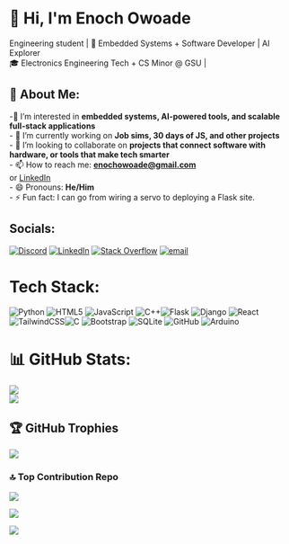 # 👋 Hi, I'm Enoch Owoade

Engineering student | 🔧 Embedded Systems + Software Developer | AI Explorer  
🎓 Electronics Engineering Tech + CS Minor @ GSU |


## 💫 About Me:<br>
  -👀 I’m interested in **embedded systems, AI-powered tools, and scalable full-stack applications**<br>- 🌱 I’m currently working on **Job sims, 30 days of JS, and other projects**<br>- 💞️ I’m looking to collaborate on **projects that connect software with hardware, or tools that make tech smarter**<br>- 📫 How to reach me: **enochowoade@gmail.com**  <br>  or [LinkedIn](https://linkedin.com/in/enoch-owoade)<br>- 😄 Pronouns: **He/Him**<br>- ⚡ Fun fact: I can go from wiring a servo to deploying a Flask site.


## Socials:
[![Discord](https://img.shields.io/badge/Discord-%237289DA.svg?logo=discord&logoColor=white)](https://discord.gg/eowoade_44090) [![LinkedIn](https://img.shields.io/badge/LinkedIn-%230077B5.svg?logo=linkedin&logoColor=white)](https://linkedin.com/in/enoch-owoade) [![Stack Overflow](https://img.shields.io/badge/-Stackoverflow-FE7A16?logo=stack-overflow&logoColor=white)](https://stackoverflow.com/users/30502030/enoch-owoade) [![email](https://img.shields.io/badge/Email-D14836?logo=gmail&logoColor=white)](mailto:enochowoade@gmail.com) 

# Tech Stack:
![Python](https://img.shields.io/badge/python-3670A0?style=flat&logo=python&logoColor=ffdd54) ![HTML5](https://img.shields.io/badge/html5-%23E34F26.svg?style=flat&logo=html5&logoColor=white) ![JavaScript](https://img.shields.io/badge/javascript-%23323330.svg?style=flat&logo=javascript&logoColor=%23F7DF1E) ![C++](https://img.shields.io/badge/c++-%2300599C.svg?style=flat&logo=c%2B%2B&logoColor=white)![Flask](https://img.shields.io/badge/flask-%23000.svg?style=flat&logo=flask&logoColor=white) ![Django](https://img.shields.io/badge/django-%23092E20.svg?style=flat&logo=django&logoColor=white) ![React](https://img.shields.io/badge/react-%2320232a.svg?style=flat&logo=react&logoColor=%2361DAFB) ![TailwindCSS](https://img.shields.io/badge/tailwindcss-%2338B2AC.svg?style=flat&logo=tailwind-css&logoColor=white)![C](https://img.shields.io/badge/c-%2300599C.svg?style=flat&logo=c&logoColor=white)  ![Bootstrap](https://img.shields.io/badge/bootstrap-%238511FA.svg?style=flat&logo=bootstrap&logoColor=white) ![SQLite](https://img.shields.io/badge/sqlite-%2307405e.svg?style=flat&logo=sqlite&logoColor=white) ![GitHub](https://img.shields.io/badge/github-%23121011.svg?style=flat&logo=github&logoColor=white) ![Arduino](https://img.shields.io/badge/-Arduino-00979D?style=flat&logo=Arduino&logoColor=white) 

# 📊 GitHub Stats:
![](https://github-readme-stats.vercel.app/api?username=Enochteo&theme=dark&hide_border=false&include_all_commits=false&count_private=false)<br/>
![](https://nirzak-streak-stats.vercel.app/?user=Enochteo&theme=dark&hide_border=false)<br/>


## 🏆 GitHub Trophies
![](https://github-profile-trophy.vercel.app/?username=Enochteo&theme=transparent&no-frame=true&no-bg=true&margin-w=4)


### 🔝 Top Contribution Repo
![](https://github-contributor-stats.vercel.app/api?username=Enochteo&limit=5&theme=dark&combine_all_yearly_contributions=true)



[![](https://visitcount.itsvg.in/api?id=Enochteo&icon=9&color=1)](https://visitcount.itsvg.in)

![](https://komarev.com/ghpvc/?username=Enochteo)
<!-- Proudly created wit GPRM ( https://gprm.itsvg.in ) -->
